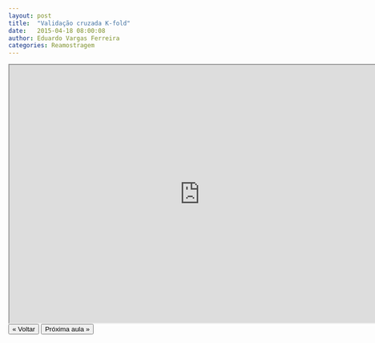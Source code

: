 ```yaml
---
layout: post
title:  "Validação cruzada K-fold"
date:   2015-04-18 08:00:08
author: Eduardo Vargas Ferreira
categories: Reamostragem
---
```


<center>
<iframe width="760" height="515" src="https://www.youtube.com/embed/zHGUREB-p2Y?autoplay=0"> </iframe>
</center>


<FORM>
<INPUT Type="BUTTON" align="left" Value="&laquo; Voltar" Onclick="window.location.href='{{ site.baseurl }}/1parte/'">
<INPUT Type="BUTTON" align="left" Value="Próxima aula &raquo;" Onclick="window.location.href='{{ site.baseurl }}/reamostragem/2015/04/18/aula9.html'">
</FORM>
